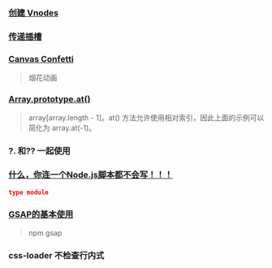 ### [创建 Vnodes](https://cn.vuejs.org/guide/extras/render-function.html#creating-vnodes)

### [传递插槽](https://cn.vuejs.org/guide/extras/render-function.html#passing-slots)

### [Canvas Confetti](https://www.kirilv.com/canvas-confetti/)

> 烟花动画

### [Array.prototype.at()](https://developer.mozilla.org/zh-CN/docs/Web/JavaScript/Reference/Global_Objects/Array/at)

> array[array.length - 1]。at() 方法允许使用相对索引，因此上面的示例可以简化为 array.at(-1)。

### ?. 和?? 一起使用

### [什么，你连一个Node.js脚本都不会写！！！](https://juejin.cn/post/7361687968519700514)

```package.json
type module
```

### [GSAP的基本使用](https://gsap.framer.wiki/)

> npm gsap

### css-loader 不检查行内式